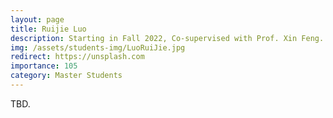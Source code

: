 ```yaml
---
layout: page
title: Ruijie Luo
description: Starting in Fall 2022, Co-supervised with Prof. Xin Feng. <br> Research Topic&#58; Deep Clustering.
img: /assets/students-img/LuoRuiJie.jpg
redirect: https://unsplash.com
importance: 105
category: Master Students
---
```


TBD.
